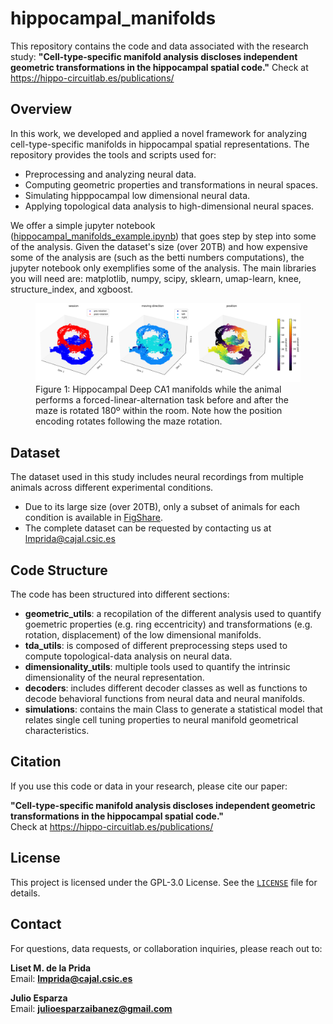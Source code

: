 # hippocampal_manifolds
This repository contains the code and data associated with the research study: **"Cell-type-specific manifold analysis discloses independent geometric transformations in the hippocampal spatial code."**  Check at https://hippo-circuitlab.es/publications/


## Overview

In this work, we developed and applied a novel framework for analyzing cell-type-specific manifolds in hippocampal spatial representations. The repository provides the tools and scripts used for:

- Preprocessing and analyzing neural data.
- Computing geometric properties and transformations in neural spaces.
- Simulating hipppocampal low dimensional neural data.
- Applying topological data analysis to high-dimensional neural spaces.

We offer a simple jupyter notebook ([hippocampal_manifolds_example.ipynb](hippocampal_manifolds_example.ipynb)) that goes step by step into some of the analysis. Given the dataset's size (over 20TB) and how expensive some of the analysis are (such as the betti numbers computations), the jupyter notebook only exemplifies some of the analysis. The main libraries you will need are: matplotlib, numpy, scipy, sklearn, umap-learn, knee, structure_index, and xgboost. 

<figure>
  <img src="/readme_fig/geometric_transformation_manifold.png" alt="Hippocampal Manifolds" width="1000"/>
  <figcaption>Figure 1: Hippocampal Deep CA1 manifolds while the animal performs a forced-linear-alternation task before and after the maze is rotated 180º within the room. Note how the position encoding  rotates following the maze rotation.</figcaption>
</figure>

## Dataset

The dataset used in this study includes neural recordings from multiple animals across different experimental conditions. 
- Due to its large size (over 20TB), only a subset of animals for each condition is available in [FigShare](https://figshare.com/account/home#/projects/234014).  
- The complete dataset can be requested by contacting us at lmprida@cajal.csic.es

## Code Structure

The code has been structured into different sections:

- **geometric_utils**: a recopilation of the different analysis used to quantify goemetric properties (e.g. ring eccentricity) and transformations (e.g. rotation, displacement) of the low dimensional manifolds.
- **tda_utils**: is composed of different preprocessing steps used to compute topological-data analysis on neural data.
- **dimensionality_utils**: multiple tools used to quantify the intrinsic dimensionality of the neural representation.
- **decoders**: includes different decoder classes as well as functions to decode behavioral functions from neural data and neural manifolds.
- **simulations**: contains the main Class to generate a statistical model that relates single cell tuning properties to neural manifold geometrical characteristics.

## Citation

If you use this code or data in your research, please cite our paper:  

**"Cell-type-specific manifold analysis discloses independent geometric transformations in the hippocampal spatial code."**  
Check at https://hippo-circuitlab.es/publications/

## License

This project is licensed under the GPL-3.0 License. See the [`LICENSE`](LICENSE) file for details.


## Contact

For questions, data requests, or collaboration inquiries, please reach out to:  

**Liset M. de la Prida**  
Email: **lmprida@cajal.csic.es**  

**Julio Esparza**  
Email: **julioesparzaibanez@gmail.com**  
